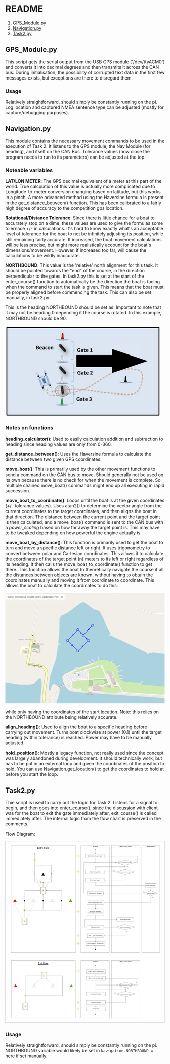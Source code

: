 # README
1. [GPS_Module.py](#GPS_Module.py)
2. [Navigation.py](#Navigation.py)
3. [Task2.py](#Task2.py)

## GPS_Module.py
This script gets the serial output from the USB GPS module ('/dev/ttyACM0') and converts it into decimal degrees and then transmits it across the CAN bus.
During initialisation, the possibility of corrupted text data in the first few messages exists, but exceptions are there to disregard them.

### Usage
Relatively straightforward, should simply be constantly running on the pi.
Log location and captured NMEA sentence type can be adjusted (mostly for capture/debugging purposes).

## Navigation.py
This module contains the necessary movement commands to be used in the execution of Task 2. It listens to the GPS module, the Nav Module (for heading), and itself on the CAN Bus. Tolerance values (how close the program needs to run to its parameters) can be adjusted at the top.

### Noteable variables
**LAT/LON METER**: The GPS decimal equivalent of a meter at this part of the world. True calculation of this value is actually more complicated due to Longitude-to-meter conversion changing based on latitude, but this works in a pinch. A more advanced method using the Haversine formula is present in the get_distance_between() function. This has been calibrated to a fairly high degree of accuracy to the competition gps location.

**Rotational/Distance Tolerance**: Since there is little chance for a boat to accurately stop on a dime, these values are used to give the formulas some tolernace +/- in calculations. It's hard to know exactly what's an acceptable level of tolerance for the boat to not be infinitely adjusting its position, while still remaining fairly accurate. If increased, the boat movement calculations will be less precise, but might more realistically account for the boat's dimensions/movement. However, if increased too far, will cause the calculations to be wildly inaccurate.

**NORTHBOUND**: This value is the 'relative' north alignment for this task. It should be pointed towards the "end" of the course, in the direction perpendicular to the gates. In task2.py this is set at the start of the enter_course() function to automatically be the direction the boat is facing when the command to start the task is given. This means that the boat must be properly aligned before commencing the task. This can also be set manually, in task2.py. 

This is the heading NORTHBOUND should be set as. Important to note that it may not be heading 0 depending if the course is rotated. In this example, NORTHBOUND should be 90.

![NORTHBOUND_DIRECTION](img/course_dir.png "course_dir")

### Notes on functions

**heading_calculator()**: Used to easily calculation addition and subtraction to heading since heading values are only from 0-360.

**get_distance_between()**: Uses the Haversine formula to calculate the distance between two given GPS coordinates.

**move_boat()**: This is primarily used by the other movement functions to send a command on the CAN bus to move. Should generally not be used on its own because there is no check for when the movement is complete. So multiple chained move_boat() commands might end up all executing in rapid succession.

**move_boat_to_coordinate()**: Loops until the boat is at the given coordinates (+/- tolerance values). Uses atan2() to determine the vector angle from the current coordinates to the target coordinates, and then aligns the boat in that direction. The distance between the current point and the target point is then calculated, and a move_boat() command is sent to the CAN bus with a *power_scaling* based on how far away the target point is. This may have to be tweaked depending on how powerful the engine actually is. 

**move_boat_by_distance()**: This function is primarily used to get the boat to turn and move a specific distance left or right. It uses trigonometry to convert between polar and Cartesian coordinates. This allows it to calculate the coordinates of the target point (n) meters to its left or right regardless of its heading. It then calls the move_boat_to_coordinate() function to get there. This function allows the boat to theoretically navigate the course if all the distances between objects are known, without having to obtain the coordinates manually and moving it from coordinate to coordinate. This allows the boat to calculate the coordinates to do this:

![movement_demo](img/move_direction.png "move_dir")

 while only having the coordinates of the start location. Note: this relies on the NORTHBOUND attribute being relatively accurate.

**align_heading()**: Used to align the boat to a specific heading before carrying out movement. Turns boat clockwise at power (0.1) until the target heading (within tolerance) is reached. Power may have to be manually adjusted. 

**hold_position()**: Mostly a legacy function, not really used since the concept was largely abandoned during development. It should technically work, but has to be put in an external loop and given the coordinates of the position to hold. You can use Navigation.get_location() to get the coordinates to hold at before you start the loop.

## Task2.py
Thie script is used to carry out the logic for Task 2. Listens for a signal to begin, and then goes into enter_course(), since the discussion with client was for the boat to exit the gate immediately after, exit_course() is called immediately after. The internal logic from the flow chart is preserved in the comments. 

Flow Diagram:

![flowchart](img/flowchart.png "flowchart")


### Usage
Relatively straightforward, should simply be constantly running on the pi.
NORTHBOUND variable would likely be set in `Navigation.NORTHBOUND = ` here if set manually.

